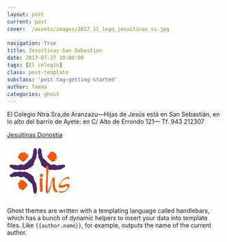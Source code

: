 ```yaml
---
layout: post
current: post
cover:  /assets/images/2017_11_logo_jesuitinas_ss.jpg

navigation: True
title: Jesuitinas San Sebastian
date: 2017-07-27 10:00:00
tags: [El colegio]
class: post-template
subclass: 'post tag-getting-started'
author: Txema
categories: ghost
---
```


El  Colegio Ntra.Sra,de Aranzazu—Hijas de Jesús  está en San Sebastián, en lo alto del barrio de Ayete:
en C/ Alto  de Errondo 121—  Tf.  943 212307




<p> <a href="http://www.jesuitinasdonostia.com/">Jesuitinas Donostia</a></p>
<p><a href="http://www.jesuitinasdonostia.com/"><img src="/assets/images/2017_11_logo_jesuitinas_ss.jpg" alt="marketplace"></a></p>


<p>Ghost themes are written with a templating language called handlebars, which has a bunch of dynamic helpers to insert your data into template files. Like <code>{{author.name}}</code>, for example, outputs the name of the current author.</p>


